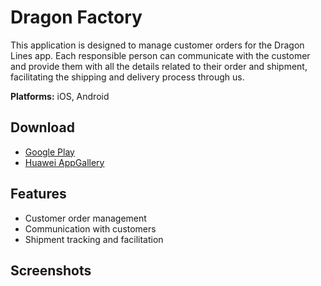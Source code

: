 # Dragon Factory

This application is designed to manage customer orders for the Dragon Lines app. Each responsible person can communicate with the customer and provide them with all the details related to their order and shipment, facilitating the shipping and delivery process through us.

**Platforms:** iOS, Android

## Download

- [Google Play](https://play.google.com/store/apps/details?id=com.sa.flutter.dragonfactory)
- [Huawei AppGallery](https://appgallery.huawei.com/#/app/C114556259)

## Features

- Customer order management
- Communication with customers
- Shipment tracking and facilitation

## Screenshots

<!-- Add screenshots here -->
